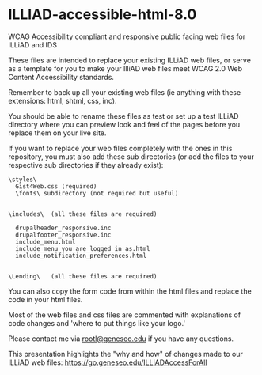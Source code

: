 # ILLIAD-accessible-html-8.0
WCAG Accessibility compliant and responsive public facing web files for ILLiAD and IDS

These files are intended to replace your existing ILLiAD web files, or serve as a template for you to make your IlliAD web files meet WCAG 2.0 Web Content Accessibility standards.

Remember to back up all your existing web files (ie anything with these extensions: html, shtml, css, inc).

You should be able to rename these files as test or set up a test ILLiAD directory where you can preview look and feel of the pages before you replace them on your live site.

If you want to replace your web files completely with the ones in this repository, you must also add these sub directories (or add the files to your respective sub directories if they already exist):

    \styles\
      Gist4Web.css (required) 
      \fonts\ subdirectory (not required but useful)
    

    \includes\  (all these files are required)
  
      drupalheader_responsive.inc  
      drupalfooter_responsive.inc 
      include_menu.html
      include_menu_you_are_logged_in_as.html
      include_notification_preferences.html
  

    \Lending\   (all these files are required)

  
  
You can also copy the form code from within the html files and replace the code in your html files. 

Most of the web files and css files are commented with explanations of code changes and 'where to put things like your logo.'

Please contact me via rootl@geneseo.edu if you have any questions.

This presentation highlights the "why and how" of changes made to our ILLiAD web files:
https://go.geneseo.edu/ILLiADAccessForAll

